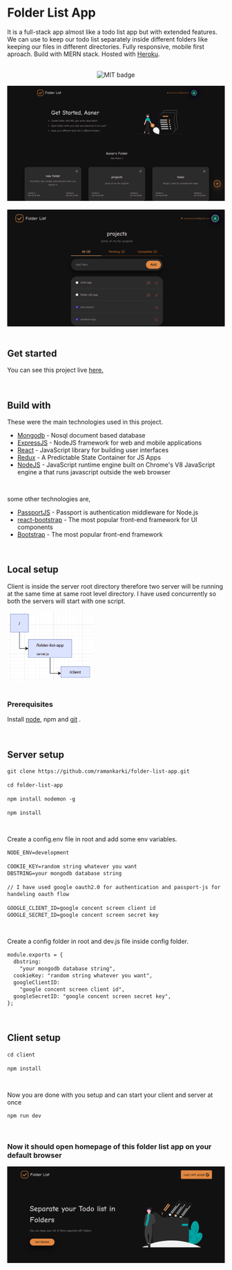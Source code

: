 <!-- intro -->
<h1>Folder List App</h1>
<p>It is a full-stack app almost like a todo list app but with extended features. We can use to keep our todo list separately inside different folders like keeping our files in different directories. Fully responsive, mobile first aproach. Build with MERN stack. Hosted with <a href="https://www.heroku.com/" target="_blank">Heroku</a>. </p>

<br>

<!-- badges -->
<div align="center">
  <img src="https://img.shields.io/badge/License-MIT-yellow.svg" alt="MIT badge">
</div>

<br>

<!-- screen shot -->
<div align="center">
  <img src="screenshot1.png" alt="screen shot of chat app">
</div>

<br>

<div align="center">
  <img src="screenshot2.png" alt="screen shot of chat app">
</div>

<br>

<h2>Get started</h2>
<p>You can see this project live <a href="https://folder-list.herokuapp.com/" target="_blank"> here.</a></p>

<br>

## Build with

These were the main technologies used in this project.

- [Mongodb](https://www.mongodb.com/) - Nosql document based database
- [ExpressJS](https://expressjs.com/) - NodeJS framework for web and mobile applications
- [React](https://reactjs.org/) - JavaScript library for building user interfaces
- [Redux](https://redux.js.org/) - A Predictable State Container for JS Apps
- [NodeJS](https://nodejs.org/en/) - JavaScript runtime engine built on Chrome's V8 JavaScript engine a that runs javascript outside the web browser

<br>

some other technologies are,

- [PassportJS](http://www.passportjs.org/) - Passport is authentication middleware for Node.js
- [react-bootstrap](https://react-bootstrap.github.io/) - The most popular front-end framework for UI components
- [Bootstrap](https://getbootstrap.com/) - The most popular front-end framework

<br>

<h2>Local setup</h2>
<p>Client is inside the server root directory therefore two server will be running at the same time at same root level directory. I have used concurrently so both the servers will start with one script.</p>
<div>
  <img src="folder structure.png" width="200px" alt="folder structure of project">
</div>

<br>

<h3>Prerequisites</h3>

<p>Install <a href="https://nodejs.org/en/" target="_blank">node</a>, npm and <a href="https://git-scm.com/downloads" target="_blank">git</a> .</p>

<br>

<h2>Server setup</h2>

```
git clone https://github.com/ramankarki/folder-list-app.git

cd folder-list-app

npm install nodemon -g

npm install
```

<br>

Create a config.env file in root and add some env variables.

```
NODE_ENV=development

COOKIE_KEY=random string whatever you want
DBSTRING=your mongodb database string

// I have used google oauth2.0 for authentication and passport-js for handeling oauth flow

GOOGLE_CLIENT_ID=google concent screen client id
GOOGLE_SECRET_ID=google concent screen secret key
```

<br>

Create a config folder in root and dev.js file inside config folder.

```
module.exports = {
  dbstring:
    "your mongodb database string",
  cookieKey: "random string whatever you want",
  googleClientID:
    "google concent screen client id",
  googleSecretID: "google concent screen secret key",
};
```

<br>

<h2>Client setup</h2>

```
cd client

npm install
```

<br>

Now you are done with you setup and can start your client and server at once

```
npm run dev
```

<br>

<h3>Now it should open homepage of this folder list app on your default browser</h3>

<div align="center">
  <img src="homepage.png" alt="home page for chat app">
</div>
